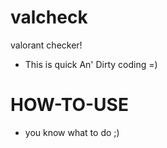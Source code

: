 # valcheck

valorant checker!
- This is quick An' Dirty coding =)

# HOW-TO-USE
 - you know what to do ;)
